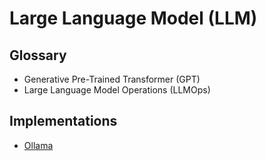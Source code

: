 # Large Language Model (LLM)

<!--
https://github.com/dillionverma/llm.report
-->

<!--
https://github.com/Helicone/helicone
https://github.com/hwchase17/langchain
https://github.com/Ironclad/rivet
https://github.com/FlowiseAI/Flowise
https://github.com/langgenius/dify
https://github.com/Portkey-AI/gateway
-->

<!--
https://replicate.com
https://huggingface.co
-->

<!--
https://github.com/pezzolabs/pezzo
-->

## Glossary

- Generative Pre-Trained Transformer (GPT)
- Large Language Model Operations (LLMOps)

## Implementations

- [Ollama](/ollama/README.md)

